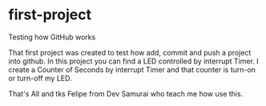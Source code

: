 # first-project
Testing how GitHub works

That first project was created to test how add, commit and push a project into github.
In this project you can find a LED controlled by interrupt Timer. I create a Counter of Seconds by interrupt Timer and that counter is turn-on or turn-off my LED.

That's All and tks Felipe from Dev Samurai who teach me how use this.
